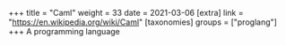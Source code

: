 +++
title = "Caml"
weight = 33
date = 2021-03-06
[extra]
link = "https://en.wikipedia.org/wiki/Caml"
[taxonomies]
groups = ["proglang"]
+++
A programming language

